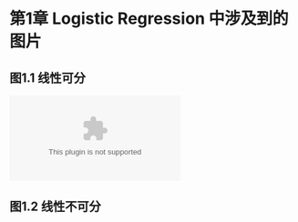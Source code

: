 # 第1章 Logistic Regression 中涉及到的图片

## 图1.1 线性可分

![](https://github.com/zhaozhiyong19890102/Python-Machine-Learning-Algorithm-3.x/tree/master/Chapter_01%20Logistic%20Regression/pic/linear.eps)

## 图1.2 线性不可分

